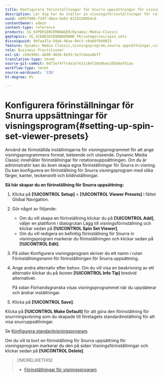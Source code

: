 ```yaml
---
title: Konfigurera förinställningar för Snurra uppsättningar för visningsprogram
description: Lär dig hur du ställer in visningsförinställningar för rotationsuppsättning.
uuid: e095f989-f3df-46ea-be62-812922805dc0
contentOwner: admin
content-type: reference
products: SG_EXPERIENCEMANAGER/Dynamic-Media-Classic
geptopics: SG_SCENESEVENONDEMAND_PK/categories/spin_sets
discoiquuid: 9dfaa37a-59ab-46ae-94c3-c0ab9f940023
feature: Dynamic Media Classic,visningsprogram,snurra uppsättningar,visningsförinställningar
role: Business Practitioner
exl-id: cb9e996c-ab90-4656-8e93-5e7cbeeadb7f
translation-type: tm+mt
source-git-commit: 9d73e74ffc4a1e7e31c84720a9bae105b6afb1ae
workflow-type: tm+mt
source-wordcount: '226'
ht-degree: 0%

---
```


# Konfigurera förinställningar för Snurra uppsättningar för visningsprogram{#setting-up-spin-set-viewer-presets}

Använd de förinställda inställningarna för visningsprogrammet för att ange visningsprogrammens format, beteende och utseende. Dynamic Media Classic innehåller förinställningar för rotationsuppsättningen. Om du är administratör kan du även skapa egna förinställningar för Snurra in-visning. Du kan konfigurera en förinställning för Snurra visningsprogram med olika färger, kanter, teckensnitt och bildinställningar.

**Så här skapar du en förinställning för Snurra uppsättning:**

1. Klicka på **[!UICONTROL Setup]** > **[!UICONTROL Viewer Presets]** i fältet Global Navigation.
1. Gör något av följande:

   * Om du vill skapa en förinställning klickar du på **[!UICONTROL Add]**, väljer en plattform i dialogrutan Lägg till visningsförinställning och klickar sedan på **[!UICONTROL Spin Set Viewer]**.
   * Om du vill redigera en befintlig förinställning för Snurra in visningsprogram markerar du förinställningen och klickar sedan på **[!UICONTROL Edit]**.

1. På sidan Konfigurera visningsprogram skriver du ett namn i rutan Förinställningsnamn för förinställningen för Snurra uppsättning.
1. Ange andra alternativ efter behov. Om du vill visa en beskrivning av ett alternativ klickar du på ikonen **[!UICONTROL Info Tip]** bredvid alternativet.

   På sidan Förhandsgranska visas visningsprogrammet när du uppdaterar och ändrar inställningar.

1. Klicka på **[!UICONTROL Save]**.

Klicka på **[!UICONTROL Make Default]** för att göra den förinställning för snurrningsvisning som du skapade till företagets standardinställning för att visa snurruppsättningar.

Se [Konfigurera standardvisningsprogram](application-setup.md#configuring_default_viewers).

Om du vill ta bort en förinställning för Snurra uppsättning för visningsprogram markerar du den på sidan Visningsförinställningar och klickar sedan på **[!UICONTROL Delete]**.

>[!MORELIKETHIS]
>
>* [Förinställningar för visningsprogram](application-setup.md#viewer_presets)

